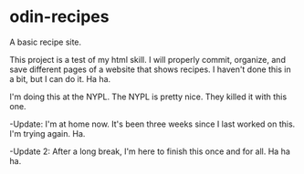 # odin-recipes

A basic recipe site.

This project is a test of my html skill. I will properly commit, organize, and save different pages of a website that shows recipes. I haven't done this in a bit, but I can do it. Ha ha.

I'm doing this at the NYPL. The NYPL is pretty nice. They killed it with this one.

-Update: I'm at home now. It's been three weeks since I last worked on this. I'm trying again. Ha.

-Update 2: After a long break, I'm here to finish this once and for all. Ha ha ha.
